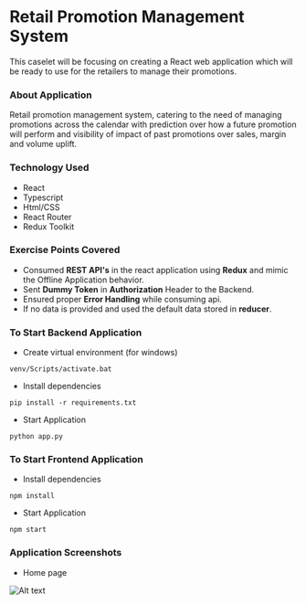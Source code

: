 # Retail Promotion Management System

This caselet will be focusing on creating a React web application which will be ready to use for the retailers to manage their promotions.

### About Application

Retail promotion management system, catering to the need of managing promotions across the calendar with prediction over how a future promotion will perform and visibility of impact of past promotions over sales, margin and volume uplift.

### Technology Used

- React
- Typescript
- Html/CSS
- React Router
- Redux Toolkit

### Exercise Points Covered

- Consumed **REST API's** in the react application using **Redux** and mimic the Offline Application behavior.
- Sent **Dummy Token** in **Authorization** Header to the Backend.
- Ensured proper **Error Handling** while consuming api.
- If no data is provided and used the default data stored in **reducer**.

### To Start Backend Application

- Create virtual environment (for windows)

```
venv/Scripts/activate.bat
```

- Install dependencies

```
pip install -r requirements.txt
```

- Start Application

```
python app.py
```

### To Start Frontend Application

- Install dependencies

```
npm install
```

- Start Application

```
npm start
```

### Application Screenshots

- Home page

![Alt text](/screenshot/RPMS-Home.jpg?raw=true 'Home Page')
